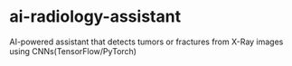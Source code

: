 # ai-radiology-assistant
AI-powered assistant that detects tumors or fractures from X-Ray images using CNNs(TensorFlow/PyTorch)
